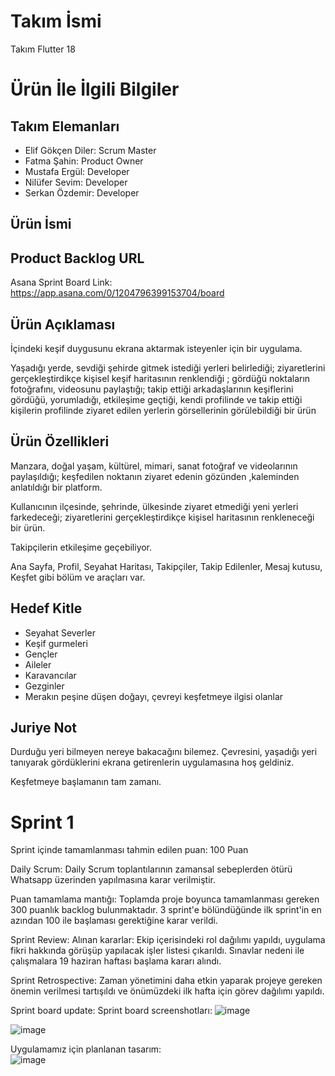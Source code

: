 # Takım İsmi

Takım Flutter 18

# Ürün İle İlgili Bilgiler

## Takım Elemanları
- Elif Gökçen Diler: Scrum Master
- Fatma Şahin: Product Owner
- Mustafa Ergül: Developer
- Nilüfer Sevim: Developer
- Serkan Özdemir: Developer

## Ürün İsmi

## Product Backlog URL
Asana Sprint Board Link: https://app.asana.com/0/1204796399153704/board 

## Ürün Açıklaması

İçindeki keşif duygusunu ekrana aktarmak isteyenler için bir uygulama.

Yaşadığı yerde, sevdiği şehirde gitmek istediği yerleri belirlediği; ziyaretlerini gerçekleştirdikçe kişisel keşif haritasının renklendiği ; gördüğü  noktaların fotoğrafını, videosunu paylaştığı;
takip ettiği arkadaşlarının keşiflerini gördüğü,  yorumladığı, etkileşime geçtiği, kendi profilinde ve takip ettiği kişilerin profilinde ziyaret edilen yerlerin görsellerinin görülebildiği bir ürün

## Ürün Özellikleri
Manzara, doğal yaşam, kültürel, mimari, sanat fotoğraf ve videolarının paylaşıldığı;  keşfedilen noktanın ziyaret edenin gözünden ,kaleminden anlatıldığı bir platform.

Kullanıcının ilçesinde, şehrinde, ülkesinde ziyaret etmediği yeni yerleri farkedeceği; ziyaretlerini gerçekleştirdikçe kişisel haritasının renkleneceği bir ürün.

Takipçilerin etkileşime geçebiliyor.

Ana Sayfa, Profil, Seyahat Haritası, Takipçiler, Takip Edilenler, Mesaj kutusu, Keşfet  gibi bölüm ve araçları var.

## Hedef Kitle
- Seyahat Severler
- Keşif gurmeleri
- Gençler
- Aileler
- Karavancılar
- Gezginler
- Merakın peşine düşen doğayı, çevreyi keşfetmeye 
ilgisi olanlar

## Juriye Not
Durduğu yeri bilmeyen nereye bakacağını bilemez.
Çevresini, yaşadığı yeri tanıyarak gördüklerini ekrana getirenlerin uygulamasına hoş geldiniz.

Keşfetmeye başlamanın tam zamanı.

# Sprint 1
Sprint içinde tamamlanması tahmin edilen puan: 100 Puan

Daily Scrum: Daily Scrum toplantılarının zamansal sebeplerden ötürü Whatsapp üzerinden yapılmasına karar verilmiştir. 

Puan tamamlama mantığı: Toplamda proje boyunca tamamlanması gereken 300 puanlık backlog bulunmaktadır. 3 sprint'e bölündüğünde ilk sprint'in en azından 100 ile başlaması gerektiğine karar verildi.

Sprint Review: Alınan kararlar: Ekip içerisindeki rol dağılımı yapıldı,  uygulama fikri hakkında görüşüp yapılacak işler listesi çıkarıldı. Sınavlar nedeni ile çalışmalara 19 haziran haftası başlama kararı alındı.

Sprint Retrospective: Zaman yönetimini daha etkin yaparak projeye gereken önemin verilmesi tartışıldı ve önümüzdeki ilk hafta için görev dağılımı yapıldı. 


Sprint board update: Sprint board screenshotları:
![image](https://github.com/mustafatrk0/F-18BootcampAPP/assets/130253032/5ac257b8-cf66-47ad-a604-ec6c78f71f4e)

![image](https://github.com/mustafatrk0/F-18BootcampAPP/assets/130253032/edb2b16c-7e73-4d74-81f6-b178406929f3)

Uygulamamız için planlanan tasarım:  
![image](https://github.com/mustafatrk0/F-18BootcampAPP/assets/130253032/45ca6d88-d6fd-4f12-982d-62170ab46989)
